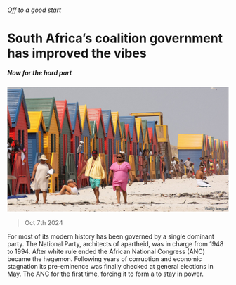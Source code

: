 ###### Off to a good start

# South Africa’s coalition government has improved the vibes 

##### Now for the hard part 

![image](images/20241012_MAP003.jpg) 

> Oct 7th 2024 

For most of its modern history  has been governed by a single dominant party. The National Party, architects of apartheid, was in charge from 1948 to 1994. After white rule ended the African National Congress (ANC) became the hegemon. Following years of corruption and economic stagnation its pre-eminence was finally checked at general elections in May. The ANC  for the first time, forcing it to form a  to stay in power. 

